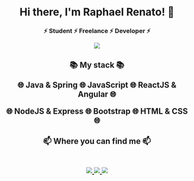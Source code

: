  <h1 align="center"> Hi there, I'm Raphael Renato! 🍻 </h1>
 <h3 align="center">⚡ Student ⚡ Freelance ⚡ Developer ⚡  </h3>
 <p align="center">
    <img src="https://github.com/bllackdev/img/blob/master/bllackdev/qutyecq_03.png">
 </p>
 

 
 <h2 align=center > 
  📚 My stack 📚
  <p align=center> 
    🌐 Java & Spring 🌐
    JavaScript 🌐
    ReactJS & Angular 🌐
  </p>
  <p align=center>
    🌐 NodeJS & Express 🌐
    Bootstrap 🌐
    HTML & CSS 🌐
  </p>
 </h2>



<h2 align="center">
📫 Where you can find me 📫
  
  <p align="center"><br/>
   <a href="https://www.linkedin.com/in/raphael-renato-724437128/" target="_blank">
    <img src="https://img.shields.io/badge/LINKEDIN-in%2Fraphael--renato%2F-blue?style=plastic&logo=appveyor">
  </a>
  
  <a href="https://www.instagram.com/bllackdev/" target="_blank">
    <img src="https://img.shields.io/badge/INSTAGRAM-%40bllackdev-ff69b4?style=plastic&logo=appveyor">
  </a>
  
   <a href="https://twitter.com/bllackdev" target="_blank">
    <img src="http://img.shields.io/badge/TWITTER-%40bllackdev-9cf?style=plastic&logo=appveyor" >
  </a>
  </a>
</p>
</h2>

